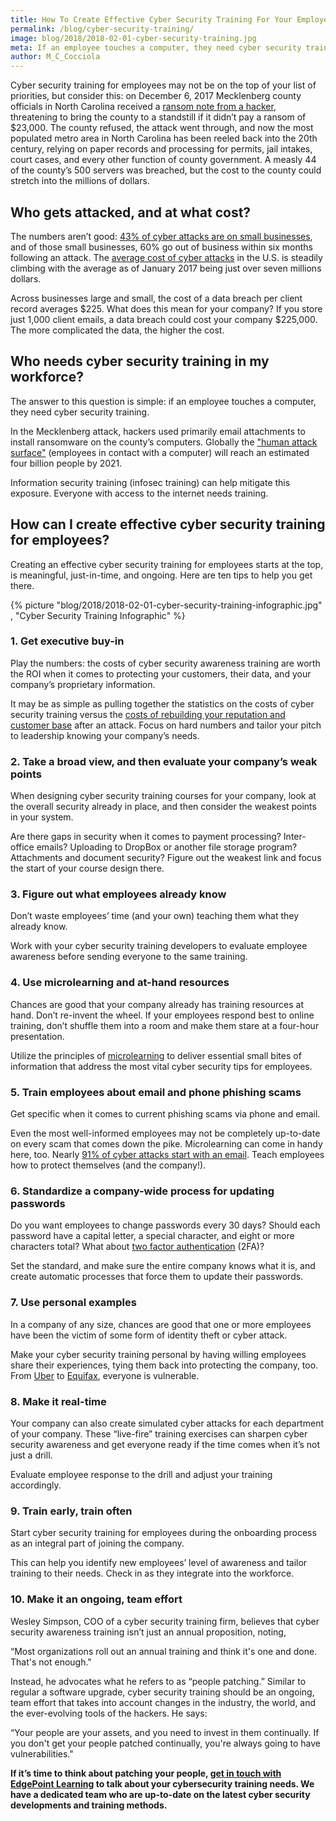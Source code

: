 ```yaml
---
title: How To Create Effective Cyber Security Training For Your Employees
permalink: /blog/cyber-security-training/
image: blog/2018/2018-02-01-cyber-security-training.jpg
meta: If an employee touches a computer, they need cyber security training. Here's how to make it actually worth their (and your) time.
author: M_C_Cocciola
---
```


Cyber security training for employees may not be on the top of your list of priorities, but consider this: on December 6, 2017 Mecklenberg county officials in North Carolina received a [ransom note from a hacker](https://www.washingtonpost.com/national/the-latest-disruption-from-county-cyberattack-continues/2017/12/07/22b6673e-db7b-11e7-a241-0848315642d0_story.html?utm_term=.09743185832b), threatening to bring the county to a standstill if it didn’t pay a ransom of $23,000. The county refused, the attack went through, and now the most populated metro area in North Carolina has been reeled back into the 20th century, relying on paper records and processing for permits, jail intakes, court cases, and every other function of county government. A measly 44 of the county’s 500 servers was breached, but the cost to the county could stretch into the millions of dollars.

## Who gets attacked, and at what cost?

The numbers aren’t good: [43% of cyber attacks are on small businesses](https://smallbiztrends.com/2017/01/cyber-security-statistics-small-business.html), and of those small businesses, 60% go out of business within six months following an attack. The [average cost of cyber attacks](https://www.scrypt.com/blog/average-cost-data-breach-2017-3-62-million/) in the U.S. is steadily climbing with the average as of January 2017 being just over seven millions dollars.

Across businesses large and small, the cost of a data breach per client record averages $225. What does this mean for your company? If you store just 1,000 client emails, a data breach could cost your company $225,000. The more complicated the data, the higher the cost.

## Who needs cyber security training in my workforce?

The answer to this question is simple: if an employee touches a computer, they need cyber security training.

In the Mecklenberg attack, hackers used primarily email attachments to install ransomware on the county’s computers. Globally the ["human attack surface"](https://www.csoonline.com/article/3149510/security/the-human-attack-surface-counting-it-all-up.html) (employees in contact with a computer) will reach an estimated four billion people by 2021.

Information security training (infosec training) can help mitigate this exposure. Everyone with access to the internet needs training.

## How can I create effective cyber security training for employees?

Creating an effective cyber security training for employees starts at the top, is meaningful, just-in-time, and ongoing. Here are ten tips to help you get there.

{% picture "blog/2018/2018-02-01-cyber-security-training-infographic.jpg" , "Cyber Security Training Infographic" %}

### 1. Get executive buy-in

Play the numbers: the costs of cyber security awareness training are worth the ROI when it comes to protecting your customers, their data, and your company’s proprietary information.

It may be as simple as pulling together the statistics on the costs of cyber security training versus the [costs of rebuilding your reputation and customer base](https://www.ibm.com/security/data-breach) after an attack. Focus on hard numbers and tailor your pitch to leadership knowing your company’s needs.

### 2. Take a broad view, and then evaluate your company’s weak points

When designing cyber security training courses for your company, look at the overall security already in place, and then consider the weakest points in your system.

Are there gaps in security when it comes to payment processing? Inter-office emails? Uploading to DropBox or another file storage program? Attachments and document security? Figure out the weakest link and focus the start of your course design there.

### 3. Figure out what employees already know

Don’t waste employees’ time (and your own) teaching them what they already know.

Work with your cyber security training developers to evaluate employee awareness before sending everyone to the same training.

### 4. Use microlearning and at-hand resources

Chances are good that your company already has training resources at hand. Don’t re-invent the wheel. If your employees respond best to online training, don’t shuffle them into a room and make them stare at a four-hour presentation.

Utilize the principles of [microlearning](/blog/microlearning) to deliver essential small bites of information that address the most vital cyber security tips for employees.

### 5. Train employees about email and phone phishing scams

Get specific when it comes to current phishing scams via phone and email.

Even the most well-informed employees may not be completely up-to-date on every scam that comes down the pike. Microlearning can come in handy here, too. Nearly [91% of cyber attacks start with an email](https://phishme.com/enterprise-phishing-susceptibility-report). Teach employees how to protect themselves (and the company!).

### 6. Standardize a company-wide process for updating passwords

Do you want employees to change passwords every 30 days? Should each password have a capital letter, a special character, and eight or more characters total? What about [two factor authentication](https://www.cnet.com/news/two-factor-authentication-what-you-need-to-know-faq/) (2FA)?

Set the standard, and make sure the entire company knows what it is, and create automatic processes that force them to update their passwords.

### 7. Use personal examples

In a company of any size, chances are good that one or more employees have been the victim of some form of identity theft or cyber attack.

Make your cyber security training personal by having willing employees share their experiences, tying them back into protecting the company, too. From [Uber](https://www.bloomberg.com/news/articles/2017-11-21/uber-concealed-cyberattack-that-exposed-57-million-people-s-data) to [Equifax](https://www.nytimes.com/2017/09/07/business/equifax-cyberattack.html), everyone is vulnerable.

### 8. Make it real-time

Your company can also create simulated cyber attacks for each department of your company. These “live-fire” training exercises can sharpen cyber security awareness and get everyone ready if the time comes when it’s not just a drill.

Evaluate employee response to the drill and adjust your training accordingly.

### 9. Train early, train often

Start cyber security training for employees during the onboarding process as an integral part of joining the company.

This can help you identify new employees’ level of awareness and tailor training to their needs. Check in as they integrate into the workforce.

### 10. Make it an ongoing, team effort

Wesley Simpson, COO of a cyber security training firm, believes that cyber security awareness training isn’t just an annual proposition, noting,

“Most organizations roll out an annual training and think it's one and done. That's not enough."

Instead, he advocates what he refers to as “people patching.” Similar to regular a software upgrade, cyber security training should be an ongoing, team effort that takes into account changes in the industry, the world, and the ever-evolving tools of the hackers. He says:

“Your people are your assets, and you need to invest in them continually. If you don't get your people patched continually, you're always going to have vulnerabilities."

**If it’s time to think about patching your people, [get in touch with EdgePoint Learning](/) to talk about your cybersecurity training needs. We have a dedicated team who are up-to-date on the latest cyber security developments and training methods.**
